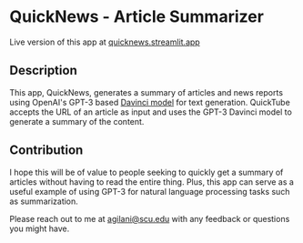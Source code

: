 # QuickNews - Article Summarizer
Live version of this app at [quicknews.streamlit.app](https://quicknews.streamlit.app/)

## Description
This app, QuickNews, generates a summary of articles and news reports using OpenAI's GPT-3 based [Davinci model](https://beta.openai.com/docs/models/overview) for text generation. QuickTube accepts the URL of an article as input and uses the GPT-3 Davinci model to generate a summary of the content.

## Contribution
I hope this will be of value to people seeking to quickly get a summary of articles without having to read the entire thing. Plus, this app can serve as a useful example of using GPT-3 for natural language processing tasks such as summarization.

Please reach out to me at agilani@scu.edu with any feedback or questions you might have.
